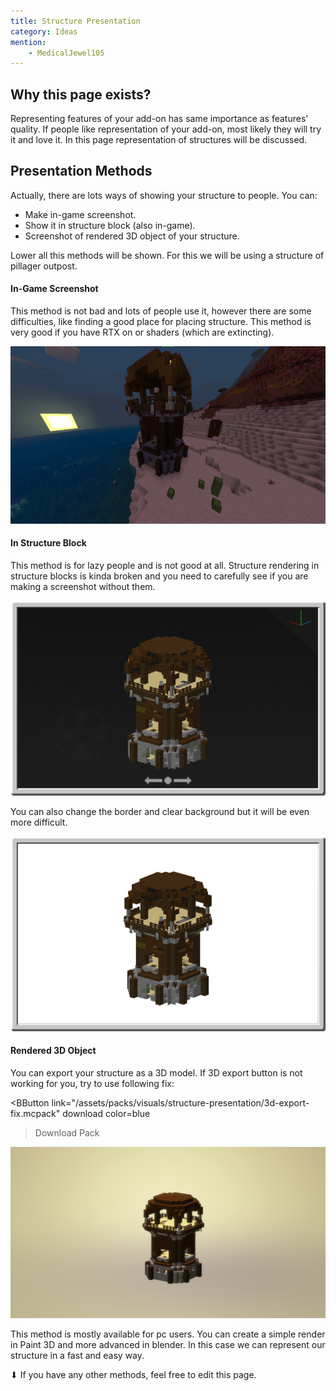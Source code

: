 ```yaml
---
title: Structure Presentation
category: Ideas
mention:
	- MedicalJewel105
---
```


## Why this page exists?

Representing features of your add-on has same importance as features' quality. If people like representation of your add-on, most likely they will try it and love it. In this page representation of structures will be discussed.

## Presentation Methods

Actually, there are lots ways of showing your structure to people. You can:

-	Make in-game screenshot.
-	Show it in structure block (also in-game).
-	Screenshot of rendered 3D object of your structure.

Lower all this methods will be shown. For this we will be using a structure of pillager outpost.

#### In-Game Screenshot

This method is not bad and lots of people use it, however there are some difficulties, like finding a good place for placing structure. This method is very good if you have RTX on or shaders (which are extincting).

![](/assets/images/visuals/structure-presentation/in-game.png)

#### In Structure Block

This method is for lazy people and is not good at all. Structure rendering in structure blocks is kinda broken and you need to carefully see if you are making a screenshot without them.

![](/assets/images/visuals/structure-presentation/structure-block-0.png)

You can also change the border and clear background but it will be even more difficult.

![](/assets/images/visuals/structure-presentation/structure-block-1.png)

#### Rendered 3D Object

You can export your structure as a 3D model. If 3D export button is not working for you, try to use following fix:

<BButton
	link="/assets/packs/visuals/structure-presentation/3d-export-fix.mcpack" download
	color=blue
>Download Pack</BButton>

![](/assets/images/visuals/structure-presentation/model-render.png)

This method is mostly available for pc users. You can create a simple render in Paint 3D and more advanced in blender. In this case we can represent our structure in a fast and easy way.

⬇ If you have any other methods, feel free to edit this page.
